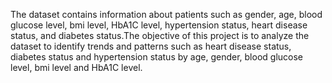 The dataset contains information about patients such as gender, age, blood glucose level, bmi level, HbA1C level, hypertension status, heart disease status, and diabetes status.The objective of this project is to analyze the dataset to identify trends and patterns such as heart disease status, diabetes status and hypertension status by age, gender, blood glucose level, bmi level and HbA1C level.
